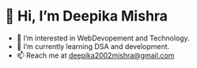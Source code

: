 # 👋 Hi, I’m Deepika Mishra
- 👀 I’m interested in WebDevopement and Technology.
- 🌱 I’m currently learning DSA and development.
- 📫 Reach me at deepika2002mishra@gmail.com
